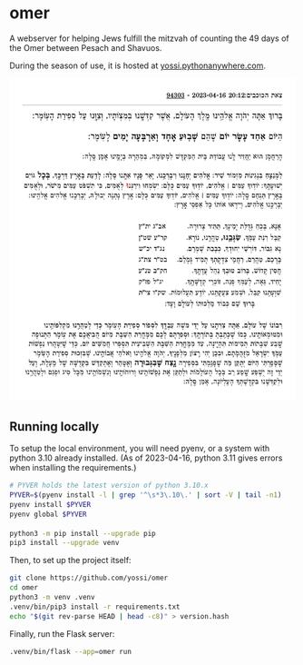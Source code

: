 # omer

A webserver for helping Jews fulfill the mitzvah of counting the 49 days of the Omer between Pesach and Shavuos.

During the season of use, it is hosted at [yossi.pythonanywhere.com](https://yossi.pythonanywhere.com).

<!--
# After printing browser output to pdf as ../screenshot.pdf:
brew install imagemagick
convert \
    -density 150 \
    -trim +repage \
    -border 5% -bordercolor white \
    ../screenshot.pdf \
    screenshot.gif
-->
![Screenshot](./screenshot.gif)

## Running locally

To setup the local environment, you will need pyenv, or a system with python 3.10 already installed. (As of 2023-04-16, python 3.11 gives errors when installing the requirements.)

```sh
# PYVER holds the latest version of python 3.10.x
PYVER=$(pyenv install -l | grep '^\s*3\.10\.' | sort -V | tail -n1)
pyenv install $PYVER
pyenv global $PYVER

python3 -m pip install --upgrade pip
pip3 install --upgrade venv
```

Then, to set up the project itself:

```sh
git clone https://github.com/yossi/omer
cd omer
python3 -m venv .venv
.venv/bin/pip3 install -r requirements.txt
echo "$(git rev-parse HEAD | head -c8)" > version.hash
```

Finally, run the Flask server:

```sh
.venv/bin/flask --app=omer run
```
